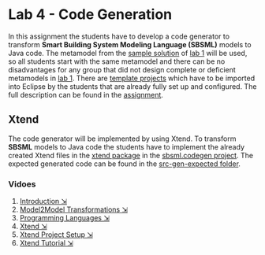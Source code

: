 # Lab 4 - Code Generation
In this assignment the students have to develop a code generator to transform  **Smart Building System Modeling Language (SBSML)** models to Java code. The metamodel from the [sample solution](../lab1/sample_solution) of [lab 1](../lab1) will be used, so all students start with the same metamodel and there can be no disadvantages for any group that did not design complete or deficient metamodels in [lab 1](../lab1). There are [template projects](./template) which have to be imported into Eclipse by the students that are already fully set up and configured. The full description can be found in the [assignment](./assignment.pdf).

## Xtend
The code generator will be implemented by using Xtend. To transform **SBSML** models to Java code the students have to implement the already created Xtend files in the [xtend package](./template/sbsml.codegen/src/at/ac/tuwien/big/sbsml/codegen/xtend) in the [sbsml.codegen project](./template/sbsml.codegen). The expected generated code can be found in the [src-gen-expected folder](./template/sbsml.codegen/src-gen-expected).

### Vidoes
1. [Introduction ⇲](https://youtu.be/9waNt5ekssU)
2. [Model2Model Transformations ⇲](https://youtu.be/dSV1cuxINdQ)
3. [Programming Languages ⇲](https://youtu.be/AozuYa5uFj8)
4. [Xtend ⇲](https://youtu.be/GnoFNw0ynH4)
5. [Xtend Project Setup ⇲](https://www.youtube.com/watch?v=syuUv_6mig4&ab_channel=DominikBork)
6. [Xtend Tutorial ⇲](https://www.youtube.com/watch?v=qSb4S4VQX5w&ab_channel=DominikBork)
